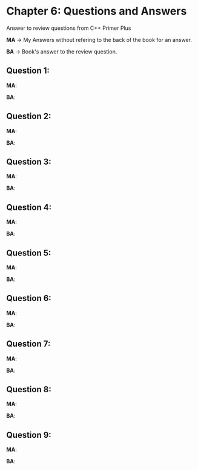 # Chapter 6: Questions and Answers
Answer to review questions from C++ Primer Plus

**MA** -> My Answers without refering to the back of the book for an answer.

**BA** -> Book's answer to the review question.

## Question 1: 


**MA**:



**BA**:




## Question 2: 


**MA**:



**BA**:




## Question 3: 


**MA**:



**BA**:




## Question 4: 


**MA**:



**BA**:




## Question 5: 


**MA**:



**BA**:




## Question 6: 


**MA**:



**BA**:




## Question 7: 


**MA**:



**BA**:




## Question 8: 


**MA**:



**BA**:




## Question 9: 


**MA**:



**BA**:




